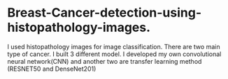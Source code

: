 # Breast-Cancer-detection-using-histopathology-images.
I used histopathology images for  image classification. There are two main type of cancer. I built 3 different model. I developed my own convolutional neural network(CNN) and another two are  transfer learning method (RESNET50 and DenseNet201)
